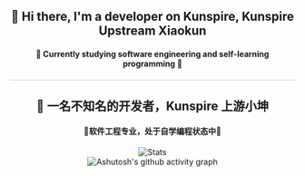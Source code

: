 <!DOCTYPE html>
<html lang="en">
<head>
    <meta charset="UTF-8">
    <meta name="viewport" content="width=device-width, initial-scale=1.0">
    <title>Divider Example</title>
    <style>
        /* 自定义分割线样式 */
        .divider {
            width: 100%; /* 设置分割线的宽度 */
            height: 1px; /* 设置分割线的高度 */
            background-color: #ccc; /* 设置分割线的颜色 */
            margin: 20px 0; /* 设置分割线的上下边距 */
        }
    </style>
</head>
<body>
    <div align="center">
    <h2>👋 Hi there, I'm a developer on Kunspire, Kunspire Upstream Xiaokun</h2>
    <h4>🔭 Currently studying software engineering and self-learning programming 🤔</h4>
    <div class="divider"></div> <!-- 分割线 -->
    <h2>👋 一名不知名的开发者，Kunspire 上游小坤 </h2>
    <h4> 🔭软件工程专业，处于自学编程状态中🤔 </h4>
    <div style="display: flex; justify-content: center; align-items: center; flex-direction: column;">
        <img src="https://github-readme-stats.vercel.app/api?username=KunspireUp&show_icons=true&theme=synthwave" alt="Stats">
    </div>
    <div style="display: flex; justify-content: center; align-items: center; flex-direction: column;">
        <img src="https://github-readme-activity-graph.vercel.app/graph?username=Ashutosh00710&theme=vue" alt="Ashutosh's github activity graph">
    </div>
</body>
</html>

